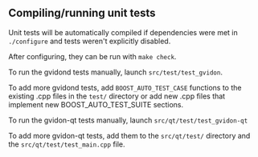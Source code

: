 Compiling/running unit tests
------------------------------------

Unit tests will be automatically compiled if dependencies were met in `./configure`
and tests weren't explicitly disabled.

After configuring, they can be run with `make check`.

To run the gvidond tests manually, launch `src/test/test_gvidon`.

To add more gvidond tests, add `BOOST_AUTO_TEST_CASE` functions to the existing
.cpp files in the `test/` directory or add new .cpp files that
implement new BOOST_AUTO_TEST_SUITE sections.

To run the gvidon-qt tests manually, launch `src/qt/test/test_gvidon-qt`

To add more gvidon-qt tests, add them to the `src/qt/test/` directory and
the `src/qt/test/test_main.cpp` file.
